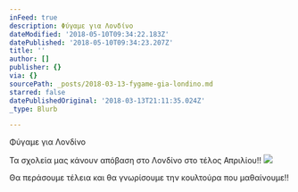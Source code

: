 ```yaml
---
inFeed: true
description: Φύγαμε για Λονδίνο
dateModified: '2018-05-10T09:34:22.183Z'
datePublished: '2018-05-10T09:34:23.207Z'
title: ''
author: []
publisher: {}
via: {}
sourcePath: _posts/2018-03-13-fygame-gia-londino.md
starred: false
datePublishedOriginal: '2018-03-13T21:11:35.024Z'
_type: Blurb

---
```

Φύγαμε για Λονδίνο

Τα σχολεία μας κάνουν απόβαση στο Λονδίνο στο τέλος Απριλίου!!
![](https://the-grid-user-content.s3-us-west-2.amazonaws.com/a4ebe458-51f1-4dcb-ae00-20f60e7f1b81.jpg)

Θα περάσουμε τέλεια και θα γνωρίσουμε την κουλτούρα που μαθαίνουμε!!